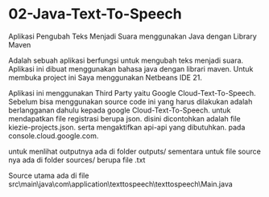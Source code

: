 # 02-Java-Text-To-Speech
Aplikasi Pengubah Teks Menjadi Suara menggunakan Java dengan Library Maven

Adalah sebuah aplikasi berfungsi untuk mengubah teks menjadi suara. 
Aplikasi ini dibuat menggunakan bahasa java dengan librari maven. 
Untuk membuka project ini Saya menggunakan Netbeans IDE 21.

Aplikasi ini menggunakan Third Party yaitu Google Cloud-Text-To-Speech.
Sebelum bisa menggunakan source code ini yang harus dilakukan adalah berlangganan dahulu kepada google Cloud-Text-To-Speech. untuk mendapatkan file registrasi berupa json.
disini dicontohkan adalah file kiezie-projects.json. serta mengaktifkan api-api yang dibutuhkan. pada console.cloud.google.com.

untuk menlihat outputnya ada di folder outputs/
sementara untuk file source nya ada di folder sources/ berupa file .txt

Source utama ada di file src\main\java\com\application\texttospeech\texttospeech\Main.java
